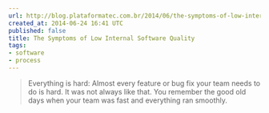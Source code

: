 ```yaml
---
url: http://blog.plataformatec.com.br/2014/06/the-symptoms-of-low-internal-software-quality/
created_at: 2014-06-24 16:41 UTC
published: false
title: The Symptoms of Low Internal Software Quality
tags:
- software
- process
---
```


<blockquote>Everything is hard: Almost every feature or bug fix your team needs to do is hard. It was not always like that. You remember the good old days when your team was fast and everything ran smoothly.</blockquote>
